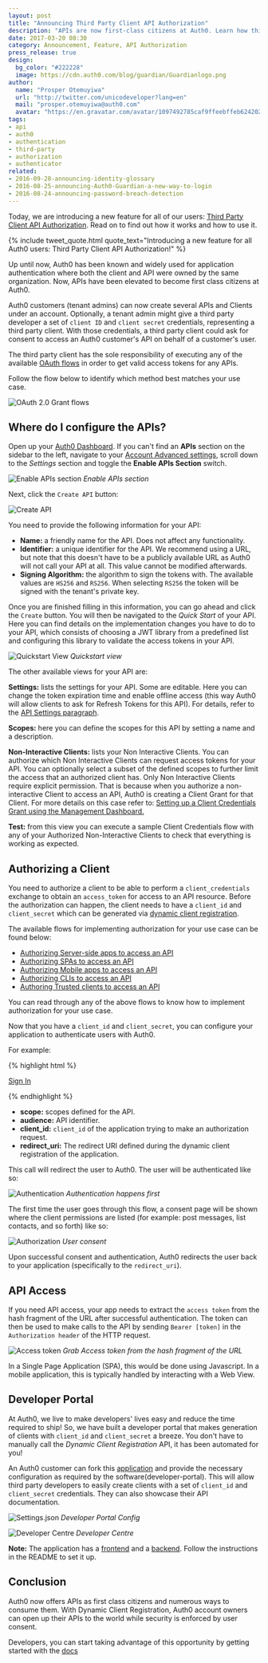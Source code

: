 ```yaml
---
layout: post
title: "Announcing Third Party Client API Authorization"
description: "APIs are now first-class citizens at Auth0. Learn how third party client API authorization works."
date: 2017-03-20 08:30
category: Announcement, Feature, API Authorization
press_release: true
design:
  bg_color: "#222228"
  image: https://cdn.auth0.com/blog/guardian/Guardianlogo.png
author:
  name: "Prosper Otemuyiwa"
  url: "http://twitter.com/unicodeveloper?lang=en"
  mail: "prosper.otemuyiwa@auth0.com"
  avatar: "https://en.gravatar.com/avatar/1097492785caf9ffeebffeb624202d8f?s=200"
tags:
- api
- auth0
- authentication
- third-party
- authorization
- authenticator
related:
- 2016-09-28-announcing-identity-glossary
- 2016-08-25-announcing-Auth0-Guardian-a-new-way-to-login
- 2016-08-24-announcing-password-breach-detection
---
```


Today, we are introducing a new feature for all of our users: [Third Party Client API Authorization](https://auth0.com/docs/apis). Read on to find out how it works and how to use it.

{% include tweet_quote.html quote_text="Introducing a new feature for all Auth0 users: Third Party Client API Authorization!" %}

Up until now, Auth0 has been known and widely used for application authentication where both the client and API were owned by the same organization. Now, APIs have been elevated to become first class citizens at Auth0. 

Auth0 customers (tenant admins) can now create several APIs and Clients under an account. Optionally, a tenant admin might give a third party developer a set of `client ID` and `client secret` credentials, representing a third party client. With those credentials, a third party client could ask for consent to access an Auth0 customer's API on behalf of a customer's user.

The third party client has the sole responsibility of executing any of the available [OAuth flows](https://auth0.com/docs/api-auth/which-oauth-flow-to-use) in order to get valid access tokens for any APIs.

Follow the flow below to identify which method best matches your use case.

![OAuth 2.0 Grant flows](https://cdn.auth0.com/docs/media/articles/api-auth/oauth2-grants-flow.png)

## Where do I configure the APIs?

Open up your [Auth0 Dashboard](https://manage.auth0.com/#/account/advanced). If you can't find an **APIs** section on the sidebar to the left, navigate to your [Account Advanced settings](https://manage.auth0.com/#/account/advanced), scroll down to the *Settings* section and toggle the **Enable APIs Section** switch.

![Enable APIs section](https://cdn.auth0.com/blog/blog/enable_apis_section.png)
_Enable APIs section_

Next, click the `Create API` button:

![Create API](https://cdn.auth0.com/docs/media/articles/api/overview/create-api.png)

You need to provide the following information for your API:

* **Name:** a friendly name for the API. Does not affect any functionality.
* **Identifier:** a unique identifier for the API. We recommend using a URL, but note that this doesn't have to be a publicly available URL as Auth0 will not call your API at all. This value cannot be modified afterwards.
* **Signing Algorithm:** the algorithm to sign the tokens with. The available values are `HS256` and `RS256`. When selecting `RS256` the token will be signed with the tenant's private key.

Once you are finished filling in this information, you can go ahead and click the `Create` button. You will then be navigated to the *Quick Start* of your API. Here you can find details on the implementation changes you have to do to your API, which consists of choosing a JWT library from a predefined list and configuring this library to validate the access tokens in your API.

![Quickstart View](https://cdn.auth0.com/docs/media/articles/api/overview/quickstarts-view.png)
_Quickstart view_

The other available views for your API are:

**Settings:** lists the settings for your API. Some are editable. Here you can change the token expiration time and enable offline access (this way Auth0 will allow clients to ask for Refresh Tokens for this API). For details, refer to the [API Settings paragraph](https://auth0.com/docs/apis#api-settings).

**Scopes:** here you can define the scopes for this API by setting a name and a description.

**Non-Interactive Clients:** lists your Non Interactive Clients. You can authorize which Non Interactive Clients can request access tokens for your API. You can optionally select a subset of the defined scopes to further limit the access that an authorized client has. Only Non Interactive Clients require explicit permission. That is because when you authorize a non-interactive Client to access an API, Auth0 is creating a Client Grant for that Client. For more details on this case refer to: [Setting up a Client Credentials Grant using the Management Dashboard.](https://auth0.com/docs/api-auth/config/using-the-auth0-dashboard)

**Test:** from this view you can execute a sample Client Credentials flow with any of your Authorized Non-Interactive Clients to check that everything is working as expected.

## Authorizing a Client

You need to authorize a client to be able to perform a `client_credentials` exchange to obtain an `access_token` for access to an API resource. Before the authorization can happen, the client needs to have a `client_id` and `client_secret` which can be generated via [dynamic client registration](https://auth0.com/docs/api-auth/dynamic-client-registration).

The available flows for implementing authorization for your use case can be found below:

* [Authorizing Server-side apps to access an API](https://auth0.com/docs/api-auth/grant/authorization-code)
* [Authorizing SPAs to access an API](https://auth0.com/docs/api-auth/grant/implicit)
* [Authorizing Mobile apps to access an API](https://auth0.com/docs/api-auth/grant/authorization-code-pkce)
* [Authorizing CLIs to access an API](https://auth0.com/docs/api-auth/grant/client-credentials)
* [Authoring Trusted clients to access an API](https://auth0.com/docs/api-auth/grant/password)

You can read through any of the above flows to know how to implement authorization for your use case.

Now that you have a `client_id` and `client_secret`, you can configure your application to authenticate users with Auth0.

For example:

{% highlight html %}

<a href="https://tenant.auth0.com/authorize?scope=appointments%20contacts&audience=http://chknorris.com&response_type=id_token%20token&client_id=WQT9iLJRSLL5u2tAxYiCTELmRwmkGHpR&redirect_uri=http://localhost:3000/callback">
  Sign In
</a>

{% endhighlight %}

* **scope:** scopes defined for the API.
* **audience:** API identifier.
* **client_id:** `client_id` of the application trying to make an authorization request.
* **redirect_uri:** The redirect URI defined during the dynamic client registration of the application. 

This call will redirect the user to Auth0. The user will be authenticated like so:

![Authentication](https://cdn.auth0.com/blog/third-party/auth.png)
_Authentication happens first_

The first time the user goes through this flow, a consent page will be shown where the client permissions are listed (for example: post messages, list contacts, and so forth) like so:

![Authorization](https://cdn.auth0.com/blog/third-party/userconsent.png)
_User consent_

Upon successful consent and authentication, Auth0 redirects the user back to your application (specifically to the `redirect_uri`).

## API Access

If you need API access, your app needs to extract the `access token` from the hash fragment of the URL after successful authentication. The token can then be used to make calls to the API by sending `Bearer [token]` in the `Authorization header` of the HTTP request.

![Access token](https://cdn.auth0.com/blog/third-party/access_token.png)
_Grab Access token from the hash fragment of the URL_

In a Single Page Application (SPA), this would be done using Javascript. In a mobile application, this is typically handled by interacting with a Web View.

## Developer Portal

At Auth0, we live to make developers' lives easy and reduce the time required to ship! So, we have built a developer portal that makes generation of clients with `client_id` and `client_secret` a breeze. You don't have to manually call the *Dynamic Client Registration* API, it has been automated for you!

An Auth0 customer can fork this [application](https://github.com/auth0/developer-centre) and provide the necessary configuration as required by the software(developer-portal). This will allow third party developers to easily create clients with a set of `client_id` and `client_secret` credentials. They can also showcase their API documentation.

![Settings.json](https://cdn.auth0.com/blog/third-party/settingsjson.png) 
_Developer Portal Config_

![Developer Centre](https://cdn.auth0.com/blog/third-party/developercentre.gif)
_Developer Centre_

**Note:** The application has a [frontend](https://github.com/auth0/developer-centre) and a [backend](https://github.com/auth0/developer-centre-api). Follow the instructions in the README to set it up.


## Conclusion

Auth0 now offers APIs as first class citizens and numerous ways to consume them. With Dynamic Client Registration, Auth0 account owners can open up their APIs to the world while security is enforced by user consent.

Developers, you can start taking advantage of this opportunity by getting started with the [docs](https://auth0.com/docs/api-auth)